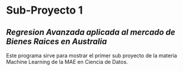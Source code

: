 # Sub-Proyecto 1
## *Regresion Avanzada aplicada al mercado de Bienes Raices en Australia*
Este programa sirve para mostrar el primer sub proyecto de la materia Machine Learning de la MAE en Ciencia de Datos.
